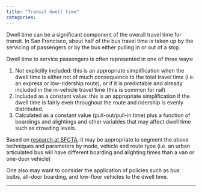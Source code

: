 ```yaml
---
title: "Transit dwell time"
categories:
---
```


Dwell time can be a significant component of the overall travel time for transit. In San Francisco, about half of the bus travel time is taken up by the servicing of passengers or by the bus either pulling in or out of a stop.

Dwell time to service passengers is often represented in one of three ways:

1.  Not explicitly included: this is an appropriate simplification when the dwell time is either not of much consequence to the total travel time (i.e. an express or low-ridership route), or if it is predictable and already included in the in-vehicle travel time (this is common for rail)
2.  Included as a constant value: this is an appropriate simplification if the dwell time is fairly even throughout the route and ridership is evenly distributed.
3.  Calculated as a constant value (pull-out/pull-in time) plus a function of boardings and alightings and other variables that may affect dwell time such as crowding levels.

Based on [research at SFCTA](SFCTA_Paper_incorporating_crowding), it may be appropriate to segment the above techniques and parameters by mode, vehicle and route type (i.e. an urban articulated bus will have different boarding and alighting times than a van or one-door vehicle)

One also may want to consider the application of policies such as bus bulbs, all-door boarding, and low-floor vehicles to the dwell time.

------------------------------------------------------------------------

